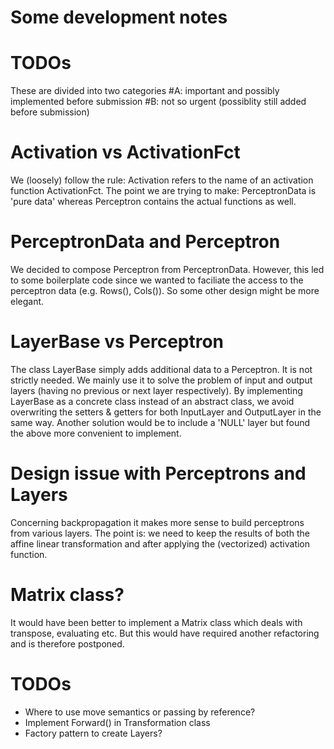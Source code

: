 # Some development notes

# TODOs 
  These are divided into two categories 
  #A: important and possibly implemented before submission
  #B: not so urgent (possiblity still added before submission)

# Activation vs ActivationFct
  We (loosely) follow the rule: Activation refers to the name of an 
  activation function ActivationFct. The point we are trying to make:
  PerceptronData is 'pure data' whereas Perceptron contains the actual
  functions as well.

# PerceptronData and Perceptron
  We decided to compose Perceptron from PerceptronData. However, this 
  led to some boilerplate code since we wanted to faciliate the access
  to the perceptron data (e.g. Rows(), Cols()). So some other design
  might be more elegant.

# LayerBase vs Perceptron
  The class LayerBase simply adds additional data to a Perceptron. 
  It is not strictly needed. We mainly use it to solve the problem 
  of input and output layers (having no previous or next layer respectively).
  By implementing LayerBase as a concrete class instead of an abstract class,
  we avoid overwriting the setters & getters for both InputLayer and OutputLayer  in the same way. 
  Another solution would be to include a 'NULL' layer but found the above more
  convenient to implement. 

# Design issue with Perceptrons and Layers
  Concerning backpropagation it makes more sense to build perceptrons from various layers. The point
  is: we need to keep the results of both the affine linear transformation and after applying the 
  (vectorized) activation function.

# Matrix class?
  It would have been better to implement a Matrix class which deals with transpose, evaluating etc.
  But this would have required another refactoring and is therefore postponed.


# TODOs
  + Where to use move semantics or passing by reference? 
  + Implement Forward() in Transformation class
  + Factory pattern to create Layers?

